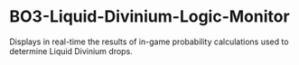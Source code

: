 # BO3-Liquid-Divinium-Logic-Monitor
Displays in real-time the results of in-game probability calculations used to determine Liquid Divinium drops.
